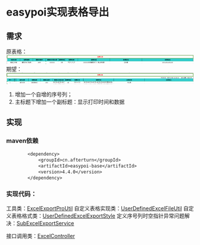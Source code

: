 # easypoi实现表格导出
## 需求
原表格：
![Img](./FILES/easypoi实现表格导出.md/img-20240103150009.png)
期望：
![Img](./FILES/easypoi实现表格导出.md/img-20240103150044.png)

1. 增加一个自增的序号列；
2. 主标题下增加一个副标题：显示打印时间和数据
## 实现
### maven依赖
```
        <dependency>
            <groupId>cn.afterturn</groupId>
            <artifactId>easypoi-base</artifactId>
            <version>4.4.0</version>
        </dependency>
```
### 实现代码：
工具类：[ExcelExportProUtil](./src/main/java/site/bleem/boot/demo/util/ExcelExportProUtil.java)
自定义表格实现类：[UserDefinedExcelFileUtil](./src/main/java/site/bleem/boot/demo/util/UserDefinedExcelFileUtil.java)
自定义表格格式类：[UserDefinedExcelExportStyle](./src/main/java/site/bleem/boot/demo/util/UserDefinedExcelExportStyle.java)
定义序号列时空指针异常问题解决：[SubExcelExportService](./src/main/java/site/bleem/boot/demo/util/SubExcelExportService.java)

接口调用类：[ExcelController](./src/main/java/site/bleem/boot/demo/controller/ExcelController.java)